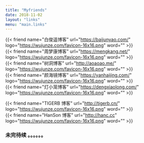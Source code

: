 ```yaml
---
title: "Myfriends"
date: 2018-11-02
layout: "links"
menu: "main.links"
---
```



{{< friend name="白俊遥博客" url="https://baijunyao.com/" logo="https://wujunze.com/favicon-16x16.png" word="" >}}  
{{< friend name="周梦康博客" url="https://mengkang.net/" logo="https://wujunze.com/favicon-16x16.png" word="" >}}  
{{< friend name="树洞博客" url="http://aoaoao.me/" logo="https://wujunze.com/favicon-16x16.png" word="" >}}  
{{< friend name="颜海镜博客" url="https://yanhaijing.com/" logo="https://wujunze.com/favicon-16x16.png" word="" >}}  
{{< friend name="灯小笼博客" url="https://dengxiaolong.com/" logo="https://wujunze.com/favicon-16x16.png" word="" >}} 
 
{{< friend name="TIGERB 博客" url="http://tigerb.cn/" logo="https://wujunze.com/favicon-16x16.png" word="" >}}  
{{< friend name="HanSon 博客" url="http://hanc.cc" logo="https://wujunze.com/favicon-16x16.png" word="" >}}  
### 未完待续 。。。。。。